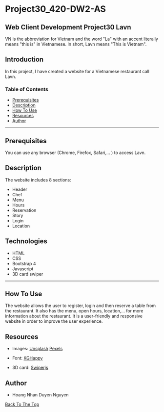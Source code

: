 # Project30_420-DW2-AS
## Web Client Development Project30 Lavn
VN is the abbreviation for Vietnam and the word "La" with an accent literally means "this is" in Vietnamese. In short, Lavn means "This is Vietnam".

## Introduction
In this project, I have created a website for a Vietnamese restaurant call Lavn.

### Table of Contents
- [Prerequisites](#prerequisites)
- [Description](#desciption)
- [How To Use](#how-to-use)
- [Resources](#resources)
- [Author](#author)

---

## Prerequisites
You can use any browser (Chrome, Firefox, Safari,... ) to access Lavn.

## Description
The website includes 8 sections:
- Header
- Chef
- Menu
- Hours
- Reservation
- Story
- Login
- Location

## Technologies
- HTML
- CSS
- Bootstrap 4
- Javascript
- 3D card swiper

---

## How To Use
The website allows the user to register, login and then reserve a table from the restaurant. It also has the menu, open hours, location,... for more information about the restaurant. It is a user-friendly and responsive website in order to improve the user experience. 

## Resources
- Images:
[Unsplash](https://unsplash.com/ "Unsplash") 
[Pexels](https://www.pexels.com/ "Pexels")

- Font: [KGHappy](http://www.kimberlygeswein.com/ "KimBerly Gesweln")

- 3D card: [Swiperjs](https://swiperjs.com/ "Swiperjs")

## Author

* Hoang Nhan Duyen Nguyen

[Back To The Top](#Project30_420-DW2-AS)
